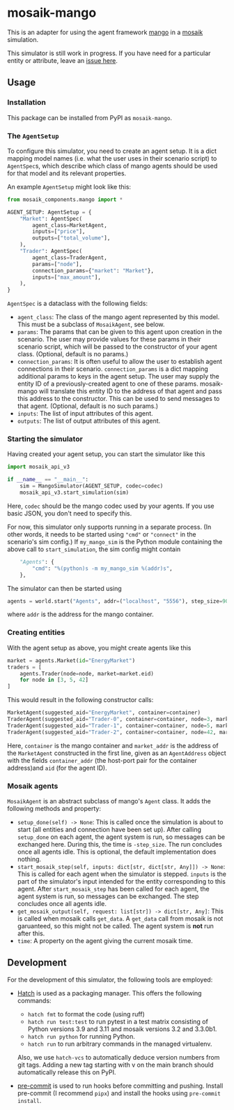 # mosaik-mango

This is an adapter for using the agent framework [mango] in a [mosaik] simulation.

This simulator is still work in progress.
If you have need for a particular entity or attribute, leave an [issue here].

[mango]: https://pypi.org/project/mango-agents/
[mosaik]: https://mosaik.offis.de
[issue here]: https://gitlab.com/mosaik/components/mosaik-mango/-/issues


## Usage

### Installation

This package can be installed from PyPI as `mosaik-mango`.


### The `AgentSetup`

To configure this simulator, you need to create an agent setup.
It is a dict mapping model names (i.e. what the user uses in their scenario script) to `AgentSpec`s, which describe which class of mango agents should be used for that model and its relevant properties.

An example `AgentSetup` might look like this:

```python
from mosaik_components.mango import *

AGENT_SETUP: AgentSetup = {
    "Market": AgentSpec(
        agent_class=MarketAgent,
        inputs=["price"],
        outputs=["total_volume"],
    ),
    "Trader": AgentSpec(
        agent_class=TraderAgent,
        params=["node"],
        connection_params={"market": "Market"},
        inputs=["max_amount"],
    ),
}
```

`AgentSpec` is a dataclass with the following fields:

-   `agent_class`: The class of the mango agent represented by this model.
    This must be a subclass of `MosaikAgent`, see below.
-   `params`: The params that can be given to this agent upon creation in the scenario.
    The user may provide values for these params in their scenario script, which will be passed to the constructor of your agent class.
    (Optional, default is no params.)
-   `connection_params`: It is often useful to allow the user to establish agent connections in their scenario.
    `connection_params` is a dict mapping additional params to keys in the agent setup.
    The user may supply the entity ID of a previously-created agent to one of these params.
    mosaik-mango will translate this entity ID to the address of that agent and pass this address to the constructor.
    This can be used to send messages to that agent.
    (Optional, default is no such params.)
-   `inputs`: The list of input attributes of this agent.
-   `outputs`: The list of output attributes of this agent.

### Starting the simulator

Having created your agent setup, you can start the simulator like this

```python
import mosaik_api_v3

if __name__ == "__main__":
    sim = MangoSimulator(AGENT_SETUP, codec=codec)
    mosaik_api_v3.start_simulation(sim)
```

Here, `codec` should be the mango codec used by your agents.
If you use basic JSON, you don't need to specify this.

For now, this simulator only supports running in a separate process.
(In other words, it needs to be started using `"cmd"` or `"connect"` in the scenario's sim config.)
If `my_mango_sim` is the Python module containing the above call to `start_simulation`, the sim config might contain

```python
    "Agents": {
        "cmd": "%(python)s -m my_mango_sim %(addr)s",
    },
```

The simulator can then be started using

```python
agents = world.start("Agents", addr=("localhost", "5556"), step_size=900)
```

where `addr` is the address for the mango container.

### Creating entities

With the agent setup as above, you might create agents like this

```python
market = agents.Market(id="EnergyMarket")
traders = [
    agents.Trader(node=node, market=market.eid)
    for node in [3, 5, 42]
]
```

This would result in the following constructor calls:
```python
MarketAgent(suggested_aid="EnergyMarket", container=container)
TraderAgent(suggested_aid="Trader-0", container=container, node=3, market=market_addr)
TraderAgent(suggested_aid="Trader-1", container=container, node=5, market=market_addr)
TraderAgent(suggested_aid="Trader-2", container=container, node=42, market=market_addr)
```

Here, `container` is the mango container and `market_addr` is the address of the `MarketAgent` constructed in the first line, given as an `AgentAddress` object with the fields `container_addr` (the host-port pair for the container address)and `aid` (for the agent ID).

### Mosaik agents

`MosaikAgent` is an abstract subclass of mango's `Agent` class.
It adds the following methods and property:

-   `setup_done(self) -> None`: This is called once the simulation is about to start (all entities and connection have been set up).
    After calling `setup_done` on each agent, the agent system is run, so messages can be exchanged here.
    During this, the time is `-step_size`.
    The run concludes once all agents idle.
    This is optional, the default implementation does nothing.
-   `start_mosaik_step(self, inputs: dict[str, dict[str, Any]]) -> None`: This is called for each agent when the simulator is stepped.
    `inputs` is the part of the simulator's input intended for the entity corresponding to this agent.
    After `start_mosaik_step` has been called for each agent, the agent system is run, so messages can be exchanged.
    The step concludes once all agents idle.
-   `get_mosaik_output(self, request: list[str]) -> dict[str, Any]`: This is called when mosaik calls `get_data`.
    A `get_data` call from mosaik is not garuanteed, so this might not be called.
    The agent system is **not** run after this.
-   `time`: A property on the agent giving the current mosaik time.


## Development

For the development of this simulator, the following tools are employed:

-   [Hatch](https://hatch.pypa.io/latest/) is used as a packaging manager.
    This offers the following commands:

    -   `hatch fmt` to format the code (using ruff)
    -   `hatch run test:test` to run pytest in a test matrix consisting of Python versions 3.9 and 3.11 and mosaik versions 3.2 and 3.3.0b1.
    -   `hatch run python` for running Python.
    -   `hatch run` to run arbitrary commands in the managed virtualenv.

    Also, we use `hatch-vcs` to automatically deduce version numbers from git tags.
    Adding a new tag starting with v on the main branch should automatically release this on PyPI.


-   [pre-commit](https://pre-commit.com/) is used to run hooks before committing and pushing.
    Install pre-commit (I recommend `pipx`) and install the hooks using `pre-commit install`.
